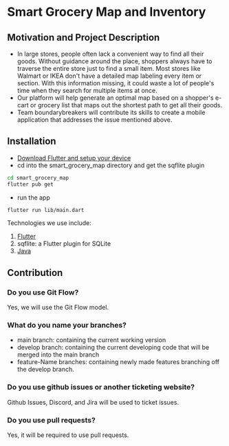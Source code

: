 # Smart Grocery Map and Inventory
## Motivation and Project Description
- In large stores, people often lack a convenient way to find all their goods. Without guidance around the place, shoppers always have to traverse the entire store just to find a small item. Most stores like Walmart or IKEA don't have a detailed map labeling every item or section. With this information missing, it could waste a lot of people's time when they search for multiple items at once. 
- Our platform will help generate an optimal map based on a shopper's e-cart or grocery list that maps out the shortest path to get all their goods.
- Team boundarybreakers will contribute its skills to create a mobile application that addresses the issue mentioned above.
## Installation
- [Download Flutter and setup your device](https://flutter.dev/docs/get-started/install)
- cd into the smart_grocery_map directory and get the sqflite plugin
```sh
cd smart_grocery_map
flutter pub get
```
- run the app
```sh
flutter run lib/main.dart
```
Technologies we use include: 
1. [Flutter](https://flutter.dev/docs/get-started/install)
2. sqflite: a Flutter plugin for SQLite
3. [Java](https://www.java.com/en/download/manual.jsp)
## Contribution
### Do you use Git Flow? 
Yes, we will use the Git Flow model. 
### What do you name your branches? 
- main branch: containing the current working version
- develop branch: containing the current developing code that will be merged into the main branch
- feature-Name branches: containing newly made features branching off the develop branch. 
### Do you use github issues or another ticketing website? 
Github Issues, Discord, and Jira will be used to ticket issues.
### Do you use pull requests? 
Yes, it will be required to use pull requests. 

